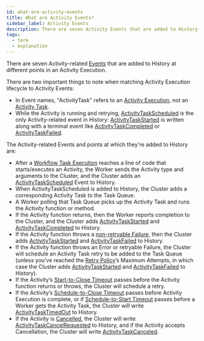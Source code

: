 ```yaml
---
id: what-are-activity-events
title: What are Activity Events?
sidebar_label: Activity Events
description: There are seven Activity Events that are added to History at different points in an Activity Execution.
tags:
  - term
  - explanation
---
```


There are seven Activity-related [Events](/workflows#event) that are added to History at different points in an Activity Execution.

There are two important things to note when matching Activity Execution lifecycle to Activity Events:

- In Event names, "ActivityTask" refers to an [Activity Execution](/activities#activity-execution), not an [Activity Task](/tasks#activity-task).
- While the Activity is running and retrying, [ActivityTaskScheduled](/references/events#activitytaskscheduled) is the only Activity-related event in History: [ActivityTaskStarted](/references/events#activitytaskstarted) is written along with a terminal event like [ActivityTaskCompleted](/references/events#activitytaskcompleted) or [ActivityTaskFailed](/references/events#activitytaskfailed).

The Activity-related Events and points at which they're added to History are:

- After a [Workflow Task Execution](/concepts/what-is-an-activity-task-execution) reaches a line of code that starts/executes an Activity, the Worker sends the Activity type and arguments to the Cluster, and the Cluster adds an [ActivityTaskScheduled](/references/events#activitytaskscheduled) Event to History.
- When ActivityTaskScheduled is added to History, the Cluster adds a corresponding Activity Task to the Task Queue.
- A Worker polling that Task Queue picks up the Activity Task and runs the Activity function or method.
- If the Activity function returns, then the Worker reports completion to the Cluster, and the Cluster adds [ActivityTaskStarted](/references/events#activitytaskstarted) and [ActivityTaskCompleted](/references/events#activitytaskcompleted) to History.
- If the Activity function throws a [non-retryable Failure](/kb/failures#non-retryable), then the Cluster adds [ActivityTaskStarted](/references/events#activitytaskstarted) and [ActivityTaskFailed](/references/events#activitytaskfailed) to History.
- If the Activity function throws an Error or retryable Failure, the Cluster will schedule an Activity Task retry to be added to the Task Queue (unless you’ve reached the [Retry Policy](/retry-policies)’s Maximum Attempts, in which case the Cluster adds [ActivityTaskStarted](/references/events#activitytaskstarted) and [ActivityTaskFailed](/references/events#activitytaskfailed) to History).
- If the Activity’s [Start-to-Close Timeout](/activities#start-to-close-timeout) passes before the Activity function returns or throws, the Cluster will schedule a retry.
- If the Activity’s [Schedule-to-Close Timeout](/activities#schedule-to-close-timeout) passes before Activity Execution is complete, or if [Schedule-to-Start Timeout](/activities#schedule-to-start-timeout) passes before a Worker gets the Activity Task, the Cluster will write [ActivityTaskTimedOut](/references/events#activitytasktimedout) to History.
- If the Activity is [Cancelled](/activities#cancellation), the Cluster will write [ActivityTaskCancelRequested](/references/events#activitytaskcancelrequested) to History, and if the Activity accepts Cancellation, the Cluster will write [ActivityTaskCanceled](/references/events#activitytaskcanceled).
